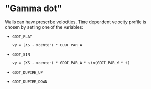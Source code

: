 # "Gamma dot"

Walls can have prescribe velocities. Time dependent velocity profile
is chosen by setting one of the variables:

* `GDOT_FLAT`

   `vy = (XS - xcenter) * GDOT_PAR_A`

* `GDOT_SIN`

   `vy = (XS - xcenter) * GDOT_PAR_A * sin(GDOT_PAR_W * t)`

* `GDOT_DUPIRE_UP`
* `GDOT_DUPIRE_DOWN`
